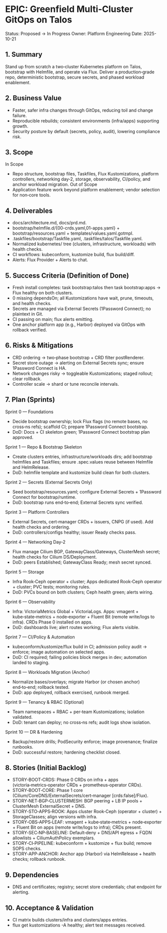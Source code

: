 # EPIC: Greenfield Multi‑Cluster GitOps on Talos

Status: Proposed → In Progress
Owner: Platform Engineering
Date: 2025-10-21

## 1. Summary
Stand up from scratch a two‑cluster Kubernetes platform on Talos, bootstrap with Helmfile, and operate via Flux. Deliver a production‑grade repo, deterministic bootstrap, secure secrets, and phased workload enablement.

## 2. Business Value
- Faster, safer infra changes through GitOps, reducing toil and change failure.
- Reproducible rebuilds; consistent environments (infra/apps) supporting growth.
- Security posture by default (secrets, policy, audit), lowering compliance risk.

## 3. Scope
In Scope
- Repo structure, bootstrap files, Taskfiles, Flux Kustomizations, platform controllers, networking day‑2, storage, observability, CI/policy, and anchor workload migration.
Out of Scope
- Application feature work beyond platform enablement; vendor selection for non‑core tools.

## 4. Deliverables
- docs/architecture.md, docs/prd.md.
- bootstrap/helmfile.d/{00-crds.yaml,01-apps.yaml} + bootstrap/resources.yaml + templates/values.yaml.gotmpl.
- .taskfiles/bootstrap/Taskfile.yaml, .taskfiles/talos/Taskfile.yaml.
- Normalized kubernetes/ tree (clusters, infrastructure, workloads) with health checks.
- CI workflows: kubeconform, kustomize build, flux build/diff.
- Alerts: Flux Provider + Alerts to chat.

## 5. Success Criteria (Definition of Done)
- Fresh install completes: task bootstrap:talos then task bootstrap:apps → Flux healthy on both clusters.
- 0 missing dependsOn; all Kustomizations have wait, prune, timeouts, and health checks.
- Secrets are managed via External Secrets (1Password Connect); no plaintext in Git.
- CI passing on main; flux alerts emitting.
- One anchor platform app (e.g., Harbor) deployed via GitOps with rollback verified.

## 6. Risks & Mitigations
- CRD ordering → two‑phase bootstrap + CRD filter postRenderer.
- Secret store outage → alerting on External Secrets sync; ensure 1Password Connect is HA.
- Network changes risky → toggleable Kustomizations; staged rollout; clear rollback.
- Controller scale → shard or tune reconcile intervals.

## 7. Plan (Sprints)

Sprint 0 — Foundations
- Decide bootstrap ownership; lock Flux flags (no remote bases, no cross‑ns refs); scaffold CI; prepare 1Password Connect bootstrap.
- DoD: Docs + CI skeleton green; 1Password Connect bootstrap plan approved.

Sprint 1 — Repo & Bootstrap Skeleton
- Create clusters entries, infrastructure/workloads dirs; add bootstrap helmfiles and Taskfiles; ensure .spec.values reuse between Helmfile and HelmRelease.
- DoD: helmfile template and kustomize build clean for both clusters.

Sprint 2 — Secrets (External Secrets Only)
- Seed bootstrap/resources.yaml; configure External Secrets + 1Password Connect for bootstrap/runtime.
- DoD: bootstrap runs end‑to‑end; External Secrets sync verified.

Sprint 3 — Platform Controllers
- External Secrets, cert‑manager CRDs + issuers, CNPG (if used). Add health checks and ordering.
- DoD: controllers/configs healthy; issuer Ready checks pass.

Sprint 4 — Networking Day‑2
- Flux manage Cilium BGP, GatewayClass/Gateways, ClusterMesh secret; health checks for Cilium DS/Deployment.
- DoD: peers Established; GatewayClass Ready; mesh secret synced.

Sprint 5 — Storage
- Infra Rook‑Ceph operator + cluster; Apps dedicated Rook‑Ceph operator + cluster; PVC tests; monitoring rules.
- DoD: PVCs bound on both clusters; Ceph health green; alerts wiring.

Sprint 6 — Observability
- Infra: VictoriaMetrics Global + VictoriaLogs. Apps: vmagent + kube‑state‑metrics + node‑exporter + Fluent Bit (remote write/logs to infra). CRDs Phase 0 installed on apps.
- DoD: dashboards live; alert routes working; Flux alerts visible.

Sprint 7 — CI/Policy & Automation
- kubeconform/kustomize/flux build in CI; admission policy audit → enforce; image automation on selected apps.
- DoD: CI required; failing policies block merges in dev; automation landed to staging.

Sprint 8 — Workloads Migration (Anchor)
- Normalize bases/overlays; migrate Harbor (or chosen anchor) end‑to‑end; rollback tested.
- DoD: app deployed, rollback exercised, runbook merged.

Sprint 9 — Tenancy & RBAC (Optional)
- Team namespaces + RBAC + per‑team Kustomizations; isolation validated.
- DoD: tenant can deploy; no cross‑ns refs; audit logs show isolation.

Sprint 10 — DR & Hardening
- Backup/restore drills; PodSecurity enforce; image provenance; finalize runbooks.
- DoD: successful restore; hardening checklist closed.

## 8. Stories (Initial Backlog)
- STORY‑BOOT‑CRDS: Phase 0 CRDs on infra + apps (victoria‑metrics‑operator CRDs + prometheus‑operator CRDs).
- STORY‑BOOT‑CORE: Phase 1 core (Cilium/CoreDNS/ExternalSecrets/cert‑manager [crds:false]/Flux).
- STORY‑NET‑BGP‑CLUSTERMESH: BGP peering + LB IP pools + ClusterMesh ExternalSecret + DNS.
- STORY‑STO‑APPS‑ROOK: Apps cluster Rook‑Ceph (operator + cluster) + StorageClasses; align versions with infra.
- STORY‑OBS‑APPS‑LEAF: vmagent + kube‑state‑metrics + node‑exporter + Fluent Bit on apps (remote write/logs to infra); CRDs present.
- STORY‑SEC‑NP‑BASELINE: Default‑deny + DNS/API egress + FQDN allowlists + CiliumAuthPolicy exemplars.
- STORY‑CI‑PIPELINE: kubeconform + kustomize + flux build; remove SOPS checks.
- STORY‑APP‑ANCHOR: Anchor app (Harbor) via HelmRelease + health checks; rollback runbook.

## 9. Dependencies
- DNS and certificates; registry; secret store credentials; chat endpoint for alerting.

## 10. Acceptance & Validation
- CI matrix builds clusters/infra and clusters/apps entries.
- flux get kustomizations -A healthy; alert test messages received.
